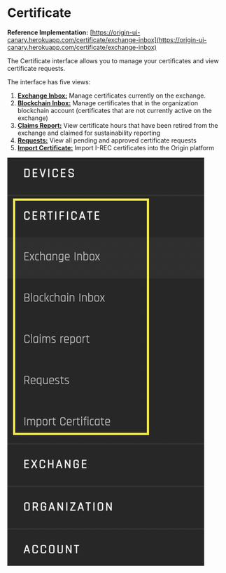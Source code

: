 # Certificate
**Reference Implementation:** [https://origin-ui-canary.herokuapp.com/certificate/exchange-inbox](https://origin-ui-canary.herokuapp.com/certificate/exchange-inbox)

The Certificate interface allows you to manage your certificates and view certificate requests. 

The interface has five views:  

1. **[Exchange Inbox:](./exchange-inbox.md)** Manage certificates currently on the exchange. 
2. **[Blockchain Inbox:](./blockchain-inbox.md)**  Manage certificates that in the organization blockchain account (certificates that are not currently active on the exchange)
3. **[Claims Report:](./claims-report.md)** View certificate hours that have been retired from the exchange and claimed for sustainability reporting
4. **[Requests:](./requests.md)** View all pending and approved certificate requests
5. **[Import Certificate:](./import-certificate.md)** Import I-REC certificates into the Origin platform


![certificate](../images/panels/certificate.png)